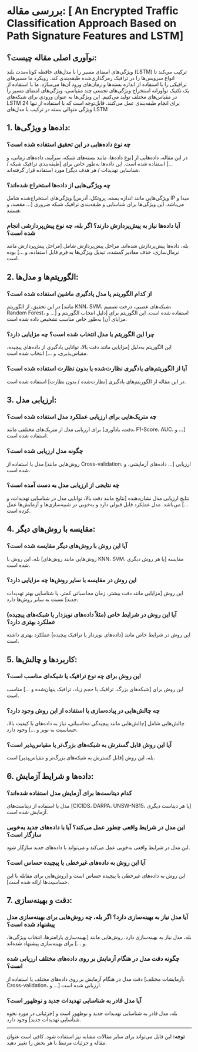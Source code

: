 # بررسی مقاله: [ An Encrypted Traffic Classification Approach Based on Path Signature Features and LSTM]

## نوآوری اصلی مقاله چیست؟:
 ویژگی‌های امضای مسیر را با مدل‌های حافظه کوتاه‌مدت بلند (LSTM) ترکیب می‌کند تا انواع سرویس‌ها را در ترافیک رمزگذاری‌شده طبقه‌بندی کند. رویکرد ما مسیرهای ترافیکی را با استفاده از اندازه بسته‌ها و زمان‌های ورود آن‌ها می‌سازد. ما با استفاده از یک تکنیک نوآورانه استخراج ویژگی‌های تجمعی چند مقیاسی، ویژگی‌های امضای مسیر را در مقیاس‌های مختلف تولید می‌کنیم. این ویژگی‌ها به عنوان ورودی برای شبکه‌های LSTM برای انجام طبقه‌بندی عمل می‌کنند. قابل‌توجه است که با استفاده از تنها 24 ویژگی متوالی بسته در ترکیب با مدل‌های LSTM

## 1. داده‌ها و ویژگی‌ها:

### چه نوع داده‌هایی در این تحقیق استفاده شده است؟
در این مقاله، داده‌هایی از [نوع داده‌ها، مانند بسته‌های شبکه، سرآیند، داده‌های زمانی، و ...] استفاده شده است. این داده‌ها به‌طور خاص برای [طبقه‌بندی ترافیک شبکه / شناسایی تهدیدات / هر هدف دیگر] مورد استفاده قرار گرفته‌اند.

### چه ویژگی‌هایی از داده‌ها استخراج شده‌اند؟
ویژگی‌های استخراج‌شده شامل [ویژگی‌هایی مانند اندازه بسته، پروتکل، آدرس IP مبدا و مقصد، و ...] می‌باشد. این ویژگی‌ها برای شناسایی و طبقه‌بندی ترافیک شبکه ضروری هستند.

### آیا داده‌ها نیاز به پیش‌پردازش دارند؟ اگر بله، چه نوع پیش‌پردازشی انجام شده است؟
بله، داده‌ها پیش‌پردازش شده‌اند. مراحل پیش‌پردازش شامل [مراحل پیش‌پردازش مانند نرمال‌سازی، حذف مقادیر گمشده، تبدیل ویژگی‌ها به فرم قابل استفاده، و ...] بوده است.

## 2. الگوریتم‌ها و مدل‌ها:

### از کدام الگوریتم یا مدل یادگیری ماشین استفاده شده است؟
در این تحقیق، از الگوریتم [مانند KNN، SVM، شبکه‌های عصبی، درخت تصمیم، Random Forest، و ...] استفاده شده است. این الگوریتم برای [دلیل انتخاب الگوریتم و مزایای آن] به‌طور خاص مناسب تشخیص داده شده است.

### چرا این الگوریتم یا مدل انتخاب شده است؟ چه مزایایی دارد؟
این الگوریتم به‌دلیل [مزایایی مانند دقت بالا، توانایی یادگیری از داده‌های پیچیده، مقیاس‌پذیری، و ...] انتخاب شده است.

### آیا از الگوریتم‌های یادگیری نظارت‌شده یا بدون نظارت استفاده شده است؟
در این مقاله از الگوریتم‌های یادگیری [نظارت‌شده / بدون نظارت] استفاده شده است.

## 3. ارزیابی مدل:

### چه متریک‌هایی برای ارزیابی عملکرد مدل استفاده شده است؟
برای ارزیابی مدل از متریک‌های مختلفی مانند [دقت، یادآوری، F1-Score، AUC، و ...] استفاده شده است.

### چگونه مدل ارزیابی شده است؟
مدل با استفاده از [روش‌هایی مانند Cross-validation، داده‌های آزمایشی، و ...] ارزیابی شده است.

### چه نتایجی از ارزیابی مدل به دست آمده است؟
نتایج ارزیابی مدل نشان‌دهنده [نتایج مانند دقت بالا، توانایی مدل در شناسایی تهدیدات، و ...] می‌باشد. مدل عملکرد قابل قبولی دارد و به‌خوبی در شبیه‌سازی‌ها و آزمایش‌ها عمل کرده است.

## 4. مقایسه با روش‌های دیگر:

### آیا این روش با روش‌های دیگر مقایسه شده است؟
بله، این روش با [روش‌هایی مانند روش‌های KNN، SVM، یا هر روش دیگری] مقایسه شده است.

### این روش در مقایسه با سایر روش‌ها چه مزایایی دارد؟
این روش [مزایایی مانند دقت بیشتر، زمان محاسباتی کمتر، یا شناسایی بهتر تهدیدات جدید] نسبت به سایر روش‌ها دارد.

### آیا این روش در شرایط خاص (مثلاً داده‌های نویزدار یا شبکه‌های پیچیده) عملکرد بهتری دارد؟
این روش در شرایط خاص مانند [داده‌های نویزدار یا ترافیک پیچیده] عملکرد بهتری داشته است.

## 5. کاربردها و چالش‌ها:

### این روش برای چه نوع ترافیک یا شبکه‌ای مناسب است؟
این روش برای [شبکه‌های بزرگ، ترافیک با حجم زیاد، ترافیک پنهان‌شده و ...] مناسب است.

### چه چالش‌هایی در پیاده‌سازی یا استفاده از این روش وجود دارد؟
چالش‌هایی شامل [چالش‌هایی مانند پیچیدگی محاسباتی، نیاز به داده‌های با کیفیت بالا، حساسیت به نویز و ...] وجود دارد.

### آیا این روش قابل گسترش به شبکه‌های بزرگ‌تر یا مقیاس‌پذیر است؟
بله، این روش [قابل گسترش به شبکه‌های بزرگ‌تر و مقیاس‌پذیر] است.

## 6. داده‌ها و شرایط آزمایش:

### کدام دیتاست‌ها برای آزمایش مدل استفاده شده‌اند؟
مدل با استفاده از دیتاست‌های [CICIDS، DARPA، UNSW-NB15، یا هر دیتاست دیگری] آزمایش شده است.

### این مدل در شرایط واقعی چطور عمل می‌کند؟ آیا با داده‌های جدید به‌خوبی سازگار است؟
این مدل در شرایط واقعی به‌خوبی عمل می‌کند و می‌تواند با داده‌های جدید سازگار شود.

### آیا این روش به داده‌های غیرخطی یا پیچیده حساس است؟
این روش به داده‌های غیرخطی یا پیچیده حساس است و [روش‌هایی برای مقابله با این حساسیت‌ها ارائه شده است].

## 7. دقت و بهینه‌سازی:

### آیا مدل نیاز به بهینه‌سازی دارد؟ اگر بله، چه روش‌هایی برای بهینه‌سازی مدل پیشنهاد شده است؟
بله، مدل نیاز به بهینه‌سازی دارد. روش‌هایی مانند [بهینه‌سازی پارامترها، انتخاب ویژگی‌ها، و ...] برای بهینه‌سازی پیشنهاد شده‌اند.

### چگونه دقت مدل در هنگام آزمایش بر روی داده‌های مختلف ارزیابی شده است؟
دقت مدل در هنگام آزمایش بر روی داده‌های مختلف با استفاده از [آزمایشات مختلف، Cross-validation، و ...] ارزیابی شده است.

### آیا مدل قادر به شناسایی تهدیدات جدید و نوظهور است؟
بله، مدل قادر به شناسایی تهدیدات جدید و نوظهور است و [جزئیاتی در مورد نحوه شناسایی تهدیدات جدید] وجود دارد.

---

**توجه:** این فایل می‌تواند برای سایر مقالات مشابه نیز استفاده شود. کافی است عنوان مقاله و جزئیات مرتبط با هر بخش را تغییر دهید.
